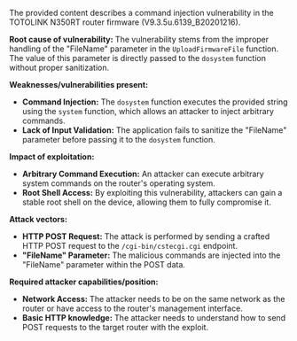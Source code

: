 The provided content describes a command injection vulnerability in the TOTOLINK N350RT router firmware (V9.3.5u.6139_B20201216).

**Root cause of vulnerability:**
The vulnerability stems from the improper handling of the "FileName" parameter in the `UploadFirmwareFile` function. The value of this parameter is directly passed to the `dosystem` function without proper sanitization.

**Weaknesses/vulnerabilities present:**
- **Command Injection:** The `dosystem` function executes the provided string using the `system` function, which allows an attacker to inject arbitrary commands.
- **Lack of Input Validation:** The application fails to sanitize the "FileName" parameter before passing it to the `dosystem` function.

**Impact of exploitation:**
- **Arbitrary Command Execution:** An attacker can execute arbitrary system commands on the router's operating system.
- **Root Shell Access:** By exploiting this vulnerability, attackers can gain a stable root shell on the device, allowing them to fully compromise it.

**Attack vectors:**
- **HTTP POST Request:** The attack is performed by sending a crafted HTTP POST request to the `/cgi-bin/cstecgi.cgi` endpoint.
- **"FileName" Parameter:** The malicious commands are injected into the "FileName" parameter within the POST data.

**Required attacker capabilities/position:**
- **Network Access:** The attacker needs to be on the same network as the router or have access to the router's management interface.
- **Basic HTTP knowledge:** The attacker needs to understand how to send POST requests to the target router with the exploit.